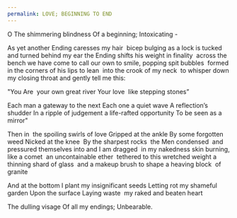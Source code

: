 ```yaml
---
permalink: LOVE; BEGINNING TO END
---
```

O The shimmering blindness
Of a beginning;
Intoxicating -

As yet another Ending caresses my hair 
bicep bulging as a lock is tucked 
and turned behind my ear
the Ending shifts his weight in finality 
across the bench
we have come to call our own
to smile, popping spit bubbles 
formed in the corners of his lips
to lean 
into the crook of my neck 
to whisper down my closing throat
and gently tell me this:

"You Are 
your own great river
Your love 
like stepping stones”

Each man a gateway
to the next
Each one
a quiet wave
A reflection’s shudder
In a ripple of judgement
a life-rafted opportunity
To be seen
as a mirror"

Then in 
the spoiling swirls of love
Gripped at the ankle
By some forgotten weed
Nicked at the knee 
By the sharpest rocks 
the Men condensed 
and pressured themselves into
and I am dragged 
in my nakedness
skin burning, like a comet 
an uncontainable ether 
tethered to this wretched weight
a thinning shard of glass 
and a makeup brush
to shape a heaving block 
of granite 

And at the bottom
I plant my insignificant seeds
Letting rot my shameful garden
Upon the surface
Laying waste 
my raked and beaten heart

The dulling visage
Of all my endings;
Unbearable.